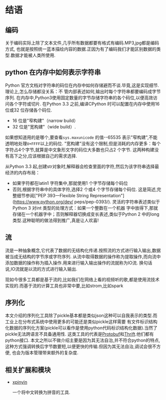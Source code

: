 # 结语

## 编码

关于编码实际上除了文本文件,几乎所有数据都要有格式有编码.MP3,jpg都是编码方式,
也就是按照统一蓝本描绘内容的数据.正因为有了编码我们才能区别数据的类型.数据才能被人类所使用.

## python 在内存中如何表示字符串

Python 官方文档对字符串的码位在内存中如何存储避而不谈.毕竟,这是实现细节.理论上,怎么存储都没关系：不
管内部表述如何,输出时每个字符串都要编码成字节序列.
在内存中,Python3使用固定数量的字节存储字符串的各个码位,以便高效访问各个字符或切片.
在Python 3.3 之前,编译CPython 时可以配置在内存中使用16 位或32 位存储各个码位.

+ 16 位是"窄构建"（narrow build）
+ 32 位是"宽构建"（wide build）.

如果想知道用的是哪个,要查看`sys.maxunicode` 的值--65535 表示"窄构建",不能透明地处理`U+FFFF`以上的码位.
"宽构建"没有这个限制,但是消耗的内存更多：每个字符占4个字节,就算是中文象形文字的码位大多数也只占2 个字节.
这两种构建没有高下之分,应该根据自己的需求选择.


从Python 3.3 起,创建str对象时,解释器会检查里面的字符,然后为该字符串选择最经济的内存布局：

+ 如果字符都在latin1 字符集中,那就使用1 个字节存储每个码位
+ 否则,根据字符串中的具体字符,选择2 个或4 个字节存储每个码位.
这是简述,完整细节参阅["PEP 393—Flexible String Representation"](https://www.python.org/dev/
peps/pep-0393/).
灵活的字符串表述类似于Python 3 对int 类型的处理方式：如果一个整数在一个机器
字中放得下,那就存储在一个机器字中；否则解释器切换成变长表述,类似于Python 2
中的long 类型.这种聪明的做法得到推广,真是让人欢喜!

## 流

流是一种抽象概念,它代表了数据的无结构化传递.按照流的方式进行输入输出,数据被当成无结构的字节序或字符序列.
从流中取得数据的操作称为提取操作,而向流中添加数据的操作称为插入操作.用来进行输入输出操作的流就称为IO流.
换句话说,IO流就是以流的方式进行输入输出.

现如今很多工具都是基于流的,比如我们在网络上看的视频听的歌,都是使用流技术实现的.而基于流的计算工具也非常中要,比如strom,比如spark


## 序列化

本文介绍的序列化工具除了pickle基本都是类似json这种可以自我表示的类型.而工业上在分布式系统中使用更多的可能还是类似pickle这样需要
有文件标识结构化数据的序列化方案(pickle可以看作是使用python代码标识结构化数据).当然了pickle无法跨语言不具备通用性.
这类工具的代表是[Protobuf](https://github.com/google/protobuf)和[Thrift](https://github.com/apache/thrift).他们都有python接口.
本文之所以不做介绍主要是因为其无法自治,并不符合python的特点,这种方式强调转换后字节数要短,以便更快的传输.但因为其无法自治,调试会很不方便,
也会为版本管理带来额外的复杂度.


## 相关扩展和模块

+ [xpinyin](https://github.com/lxneng/xpinyin)

    一个将中文转换为拼音的工具.